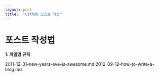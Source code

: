 ```yaml
---
layout: post
title:  "Github 포스트 작성"
---
```


# 포스트 작성법

**1. 파일명 규칙**

2011-12-31-new-years-eve-is-awesome.md
2012-09-12-how-to-write-a-blog.md
